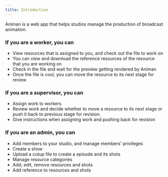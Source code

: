 ```yaml
---
title: Introduction
---
```


Animan is a web app that helps studios manage the production of broadcast animation.

### If you are a worker, you can

* View resources that is assigned to you, and check out the file to work on
* You can view and download the reference resources of the resource that you are working on
* Check in the file and wait for the preview getting rendered by Animan
* Once the file is cool, you can move the resource to its next stage for review

### If you are a supervisor, you can

* Assign work to workers
* Review work and decide whether to move a resource to its next stage or push it back to previous stage for revision.
* Give instructions when assigning work and pushing back for revision

### If you are an admin, you can

* Add members to your studio, and manage members' privileges
* Create a show
* Upload a cutup file to create a episode and its shots
* Manage resource categories
* Add, edit, remove resources and shots
* Add reference to resources and shots